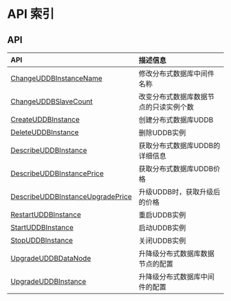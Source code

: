 # API 索引



## API

| API | 描述信息 |
|:---|:---|
|[ChangeUDDBInstanceName](api/uddb-api/change_uddb_instance_name)|修改分布式数据库中间件名称|
|[ChangeUDDBSlaveCount](api/uddb-api/change_uddb_slave_count)|改变分布式数据库数据节点的只读实例个数|
|[CreateUDDBInstance](api/uddb-api/create_uddb_instance)|创建分布式数据库UDDB|
|[DeleteUDDBInstance](api/uddb-api/delete_uddb_instance)|删除UDDB实例 |
|[DescribeUDDBInstance](api/uddb-api/describe_uddb_instance)|获取分布式数据库UDDB的详细信息|
|[DescribeUDDBInstancePrice](api/uddb-api/describe_uddb_instance_price)|获取分布式数据库UDDB价格|
|[DescribeUDDBInstanceUpgradePrice](api/uddb-api/describe_uddb_instance_upgrade_price)|升级UDDB时，获取升级后的价格|
|[RestartUDDBInstance](api/uddb-api/restart_uddb_instance)|重启UDDB实例|
|[StartUDDBInstance](api/uddb-api/start_uddb_instance)|启动UDDB实例 |
|[StopUDDBInstance](api/uddb-api/stop_uddb_instance)|关闭UDDB实例|
|[UpgradeUDDBDataNode](api/uddb-api/upgrade_uddb_data_node)|升降级分布式数据库数据节点的配置|
|[UpgradeUDDBInstance](api/uddb-api/upgrade_uddb_instance)|升降级分布式数据库中间件的配置|



